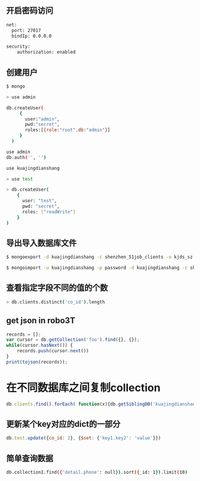 
## 开启密码访问

```bash
net:
  port: 27017
  bindIp: 0.0.0.0 

security:
    authorization: enabled
```

## 创建用户

```bash
$ mongo

> use admin

db.createUser(
     {
       user:"admin",
       pwd:"secret",
       roles:[{role:"root",db:"admin"}]
     }
  )

use admin
db.auth('', '')

use kuajingdianshang

> use test

> db.createUser(
    {
      user: "test",
      pwd: "secret",
      roles: ["readWrite"]
    }
)
``` 

## 导出导入数据库文件

```bash
$ mongoexport -d kuajingdianshang -c shenzhen_51job_clients -o kjds_sz

$ mongoimport -u kuajingdianshang -p password -d kuajingdianshang -c shenzhen_51job_clients kjds_sz
```

## 查看指定字段不同的值的个数

```bash
> db.clients.distinct('co_id').length
```


##  get json in robo3T

```javascript
records = [];
var cursor = db.getCollection('foo').find({}, {});
while(cursor.hasNext()) {
    records.push(cursor.next())
}
print(tojson(records));
````

# 在不同数据库之间复制collection

```javascript
db.clients.find().forEach( function(x){db.getSiblingDB('kuajingdianshang'）.ningbo_clients.insert(x)} );
```

## 更新某个key对应的dict的一部分

```javascript
db.test.update({co_id: 2}, {$set: {'key1.key2': 'value'}})
```

## 简单查询数据

```bash
db.collection1.find({'detail.phone': null}).sort({_id: 1}).limit(10)
```
